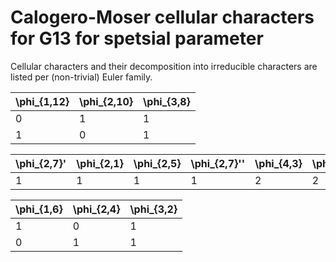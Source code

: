 # Calogero-Moser cellular characters for G13 for spetsial parameter

Cellular characters and their decomposition into irreducible characters are listed per (non-trivial) Euler family.

| \phi_{1,12}| \phi_{2,10}| \phi_{3,8} |
| ----| ----| ---- |
| 0| 1| 1 |
| 1| 0| 1 |

| \phi_{2,7}'| \phi_{2,1}| \phi_{2,5}| \phi_{2,7}''| \phi_{4,3}| \phi_{4,5} |
| ----| ----| ----| ----| ----| ---- |
| 1| 1| 1| 1| 2| 2 |

| \phi_{1,6}| \phi_{2,4}| \phi_{3,2} |
| ----| ----| ---- |
| 1| 0| 1 |
| 0| 1| 1 |


